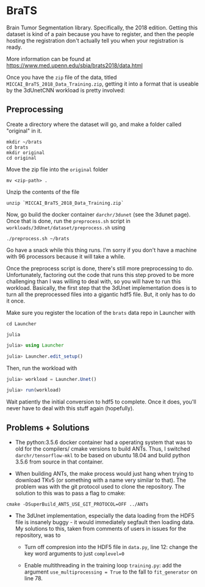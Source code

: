# BraTS

Brain Tumor Segmentation library. Specifically, the 2018 edition. Getting this dataset is
kind of a pain because you have to register, and then the people hosting the registration
don't actually tell you when your registration is ready.

More information can be found at <https://www.med.upenn.edu/sbia/brats2018/data.html>

Once you have the `zip` file of the data, titled `MICCAI_BraTS_2018_Data_Training.zip`, 
getting it into a format that is useable by the 3dUnetCNN workload is pretty involved:

## Preprocessing

Create a directory where the dataset will go, and make a folder called "original" in it.
```
mkdir ~/brats
cd brats
mkdir original
cd original
```
Move the zip file into the `original` folder
```
mv <zip-path> .
```
Unzip the contents of the file
```
unzip `MICCAI_BraTS_2018_Data_Training.zip`
```
Now, go build the docker container `darchr/3dunet` (see the 3dunet page). Once that is done,
run the `preprocess.sh` script in `workloads/3dUnet/dataset/preprocess.sh` using
```
./preprocess.sh ~/brats
```
Go have a snack while this thing runs. I'm sorry if you don't have a machine with 96 
processors because it will take a while.

Once the preprocess script is done, there's still more preprocessing to do. Unfortunately,
factoring out the code that runs this step proved to be more challenging than I was willing
to deal with, so you will have to run this workload. Basically, the first step that the 
3dUnet implementation does is to turn all the preprocessed files into a gigantic hdf5 file.
But, it only has to do it once.

Make sure you register the location of the `brats` data repo in Launcher with
```
cd Launcher

julia
```
```julia
julia> using Launcher

julia> Launcher.edit_setup()
```
Then, run the workload with
```julia
julia> workload = Launcher.Unet()

julia> run(workload)
```
Wait patiently the initial conversion to hdf5 to complete. Once it does, you'll never have
to deal with this stuff again (hopefully).

## Problems + Solutions

* The python:3.5.6 docker container had a operating system that was to old for the compilers/
    cmake versions to build ANTs. Thus, I switched `darchr/tensorflow-mkl` to be based on
    ubuntu 18.04 and build python 3.5.6 from source in that container.

* When building ANTs, the make process would just hang when trying to download TKv5 (or 
    something with a name very similar to that). The problem was with the git protocol used
    to clone the repository. The solution to this was to pass a flag to cmake:
```
cmake -DSuperBuild_ANTS_USE_GIT_PROTOCOL=OFF ../ANTs
```

* The 3dUnet implementation, especially the data loading from the HDF5 file is insanely 
    buggy - it would immediately segfault then loading data. My solutions to this, taken 
    from comments of users in issues for the repository, was to

    - Turn off compresion into the HDF5 file in `data.py`, line 12: change the key word 
        arguments to just `complevel=0`

    - Enable multithreading in the training loop `training.py`: add the argument
        `use_multiprocessing = True` to the fall to `fit_generator` on line 78.

